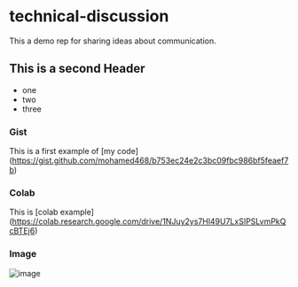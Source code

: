 # technical-discussion
This a demo rep for sharing ideas about communication. 
## This is a second Header
* one
* two
* three
### Gist
This is a first example of [my code] (https://gist.github.com/mohamed468/b753ec24e2c3bc09fbc986bf5feaef7b)

### Colab
This is [colab example] (https://colab.research.google.com/drive/1NJuy2ys7Hl49U7LxSIPSLvmPkQcBTEj6)

### Image
![image](https://github.com/mohamed468/technical-discussion/assets/61628226/a67db4c8-5e2b-45d1-b655-49c56c8d2256)
